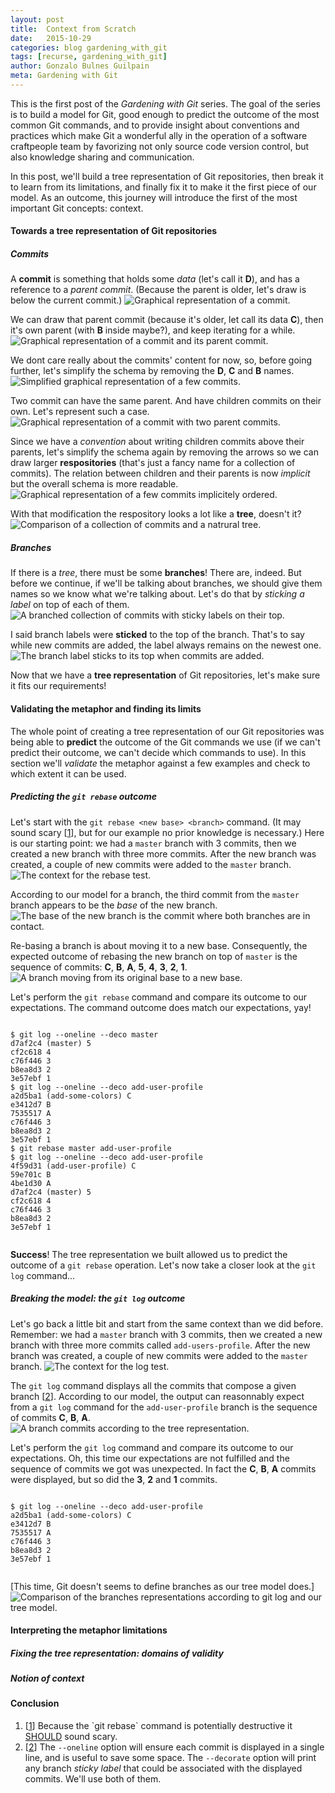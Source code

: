 ```yaml
---
layout: post
title:  Context from Scratch
date:   2015-10-29
categories: blog gardening_with_git
tags: [recurse, gardening_with_git]
author: Gonzalo Bulnes Guilpain
meta: Gardening with Git
---
```


This is the first post of the _Gardening with Git_ series. The goal of the series is to build a model for Git, good enough to predict the outcome of the most common Git commands, and to provide insight about conventions and practices which make Git a wonderful ally in the operation of a software craftpeople team by favorizing not only source code version control, but also knowledge sharing and communication.

In this post, we'll build a tree representation of Git repositories, then break it to learn from its limitations, and finally fix it to make it the first piece of our model. As an outcome, this journey will introduce the first of the most important Git concepts: context.

#### Towards a tree representation of Git repositories

##### Commits

A **commit** is something that holds some _data_ (let's call it **D**), and has a reference to a _parent commit_. (Because the parent is older, let's draw is below the current commit.)
![Graphical representation of a commit.](../../../../../images/gardening_with_git/commit.png)

We can draw that parent commit (because it's older, let call its data **C**), then it's own parent (with **B** inside maybe?), and keep iterating for a while.
![Graphical representation of a commit and its parent commit.](../../../../../images/gardening_with_git/commits.png)

We dont care really about the commits' content for now, so, before going further, let's simplify the schema by removing the **D**, **C** and **B** names.
![Simplified graphical representation of a few commits.](../../../../../images/gardening_with_git/commits-simplified.png)

Two commit can have the same parent. And have children commits on their own. Let's represent such a case.
![Graphical representation of a commit with two parent commits.](../../../../../images/gardening_with_git/commits-tree.png)

Since we have a _convention_ about writing children commits above their parents, let's simplify the schema again by removing the arrows so we can draw larger **respositories** (that's just a fancy name for a collection of commits). The relation between children and their parents is now _implicit_ but the overall schema is more readable.
![Graphical representation of a few commits implicitely ordered.](../../../../../images/gardening_with_git/commits-tree-simplified.png)

With that modification the respository looks a lot like a **tree**, doesn't it?
![Comparison of a collection of commits and a natrural tree.](../../../../../images/gardening_with_git/tree.png)

##### Branches

If there is a _tree_, there must be some **branches**! There are, indeed. But before we continue, if we'll be talking about branches, we should give them names so we know what we're talking about. Let's do that by _sticking a label_ on top of each of them.
![A branched collection of commits with sticky labels on their top.](../../../../../images/gardening_with_git/stickers.png)

I said branch labels were **sticked** to the top of the branch. That's to say while new commits are added, the label always remains on the newest one.
![The branch label sticks to its top when commits are added.](../../../../../images/gardening_with_git/sticker.png)

Now that we have a **tree representation** of Git repositories, let's make sure it fits our requirements!

#### Validating the metaphor and finding its limits

The whole point of creating a tree representation of our Git repositories was being able to **predict** the outcome of the Git commands we use (if we can't predict their outcome, we can't decide which commands to use). In this section we'll _validate_ the metaphor against a few examples and check to which extent it can be used.

##### Predicting the `git rebase` outcome

Let's start with the `git rebase <new base> <branch>` command. (It may sound scary [<a href="#footnote-1" id="back-1">1</a>], but for our example no prior knowledge is necessary.) Here is our starting point: we had a `master` branch with 3 commits, then we created a new branch with three more commits. After the new branch was created, a couple of new commits were added to the `master` branch.
![The context for the rebase test.](../../../../../images/gardening_with_git/rebase-test-context.png)

According to our model for a branch, the third commit from the `master` branch appears to be the _base_ of the new branch.
![The base of the new branch is the commit where both branches are in contact.](../../../../../images/gardening_with_git/branch-base.png)

Re-basing a branch is about moving it to a new base. Consequently, the expected outcome of rebasing the new branch on top of `master` is the sequence of commits: **C**, **B**, **A**, **5**, **4**, **3**, **2**, **1**.
![A branch moving from its original base to a new base.](../../../../../images/gardening_with_git/rebase-test-expectation.png)

Let's perform the `git rebase` command and compare its outcome to our expectations. The command outcome does match our expectations, yay!
<pre><code>
$ git log --oneline --deco master
d7af2c4 (master) 5
cf2c618 4
c76f446 3
b8ea8d3 2
3e57ebf 1
$ git log --oneline --deco add-user-profile
a2d5ba1 (add-some-colors) C
e3412d7 B
7535517 A
c76f446 3
b8ea8d3 2
3e57ebf 1
$ git rebase master add-user-profile
$ git log --oneline --deco add-user-profile
4f59d31 (add-user-profile) C
59e701c B
4be1d30 A
d7af2c4 (master) 5
cf2c618 4
c76f446 3
b8ea8d3 2
3e57ebf 1

</code></pre>

**Success**! The tree representation we built allowed us to predict the outcome of a `git rebase` operation. Let's now take a closer look at the `git log` command...

##### Breaking the model: the `git log` outcome

Let's go back a little bit and start from the same context than we did before. Remember: we had a `master` branch with 3 commits, then we created a new branch with three more commits called `add-users-profile`. After the new branch was created, a couple of new commits were added to the `master` branch.
![The context for the log test.](../../../../../images/gardening_with_git/log-test-context.png)

The `git log` command displays all the commits that compose a given branch [<a href="#footnote-2" id="back-2">2</a>]. According to our model, the output can reasonnably expect from a `git log` command for the `add-user-profile` branch is the sequence of commits **C**, **B**, **A**.
![A branch commits according to the tree representation.](../../../../../images/gardening_with_git/log-test-expectations.png)

Let's perform the `git log` command and compare its outcome to our expectations. Oh, this time our expectations are not fulfilled and the sequence of commits we got was unexpected. In fact the **C**, **B**, **A** commits were displayed, but so did the **3**, **2** and **1** commits.
<pre><code>
$ git log --oneline --deco add-user-profile
a2d5ba1 (add-some-colors) C
e3412d7 B
7535517 A
c76f446 3
b8ea8d3 2
3e57ebf 1

</code></pre>

[This time, Git doesn't seems to define branches as our tree model does.]
![Comparison of the branches representations according to `git log` and our tree model.](../../../../../images/gardening_with_git/log-test-failure.png)

#### Interpreting the metaphor limitations

##### Fixing the tree representation: domains of validity

##### Notion of context

#### Conclusion

<ol id="footnotes">
  <li class="footnote" id="footnote-1">[<a href="#back-1">1</a>] Because the `git rebase` command is potentially destructive it <a href="https://www.ietf.org/rfc/rfc2119.txt" title="RFC 2119">SHOULD</a> sound scary.</li>
  <li class="footnote" id="footnote-2">[<a href="#back-2">2</a>] The <code>--oneline</code> option will ensure each commit is displayed in a single line, and is useful to save some space. The <code>--decorate</code> option will print any branch <em>sticky label</em> that could be associated with the displayed commits. We'll use both of them.</li>
</ol>

  [should]: https://www.ietf.org/rfc/rfc2119.txt
